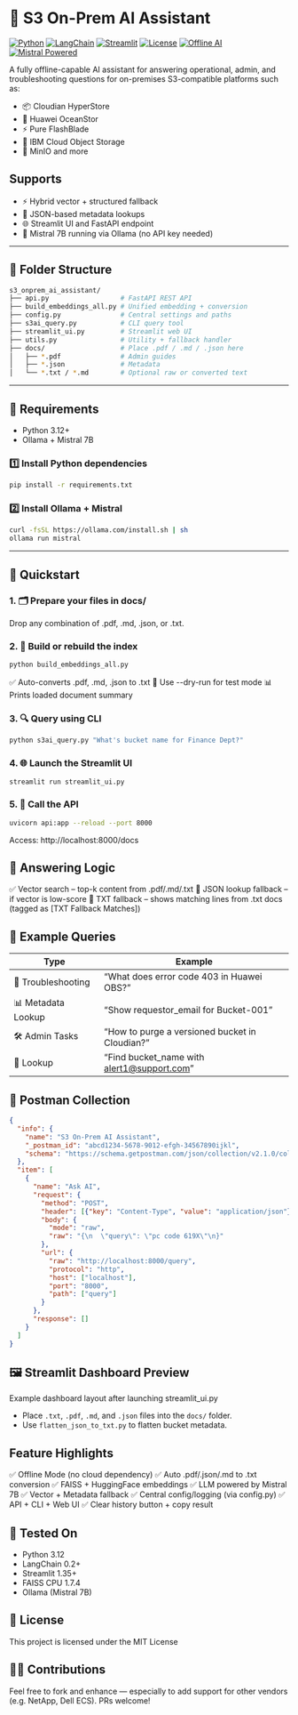 # 🧠 S3 On-Prem AI Assistant

[![Python](https://img.shields.io/badge/Python-3.12-blue.svg)](https://www.python.org/)
[![LangChain](https://img.shields.io/badge/LangChain-0.2%2B-green.svg)](https://python.langchain.com/)
[![Streamlit](https://img.shields.io/badge/Streamlit-App-red)](https://streamlit.io/)
[![License](https://img.shields.io/badge/License-MIT-blue.svg)](LICENSE)
[![Offline AI](https://img.shields.io/badge/Offline-AI-important.svg)](https://ollama.com/)
[![Mistral Powered](https://img.shields.io/badge/LLM-Mistral_7B-ff69b4.svg)](https://ollama.com/library/mistral)

A fully offline-capable AI assistant for answering operational, admin, and troubleshooting questions for on-premises S3-compatible platforms such as:

- 📦 Cloudian HyperStore
- 🧊 Huawei OceanStor
- ⚡ Pure FlashBlade
- 🏢 IBM Cloud Object Storage
- 🐳 MinIO and more

## Supports

- ⚡ Hybrid vector + structured fallback
- 🧾 JSON-based metadata lookups
- 🌐 Streamlit UI and FastAPI endpoint
- 🧠 Mistral 7B running via Ollama (no API key needed)

---

## 📁 Folder Structure

```bash
s3_onprem_ai_assistant/
├── api.py                  # FastAPI REST API
├── build_embeddings_all.py # Unified embedding + conversion
├── config.py               # Central settings and paths
├── s3ai_query.py           # CLI query tool
├── streamlit_ui.py         # Streamlit web UI
├── utils.py                # Utility + fallback handler
├── docs/                   # Place .pdf / .md / .json here
│   ├── *.pdf               # Admin guides
│   ├── *.json              # Metadata
│   └── *.txt / *.md        # Optional raw or converted text
```

---

## 🧰 Requirements

- Python 3.12+
- Ollama + Mistral 7B

### 1️⃣ Install Python dependencies

```bash
pip install -r requirements.txt
```

### 2️⃣ Install Ollama + Mistral

```bash
curl -fsSL https://ollama.com/install.sh | sh
ollama run mistral
```

---

## 🚀 Quickstart

### 1. 🗂 Prepare your files in docs/

Drop any combination of .pdf, .md, .json, or .txt.

### 2. 🧠 Build or rebuild the index

```bash
python build_embeddings_all.py
```

✅ Auto-converts .pdf, .md, .json to .txt
🧪 Use --dry-run for test mode
📊 Prints loaded document summary

### 3. 🔍 Query using CLI

```bash
python s3ai_query.py "What's bucket name for Finance Dept?"
```

### 4. 🌐 Launch the Streamlit UI

```bash
streamlit run streamlit_ui.py
```
### 5. 🔌 Call the API

```bash
uvicorn api:app --reload --port 8000
```
Access: http://localhost:8000/docs

## 🧠 Answering Logic
✅ Vector search – top-k content from .pdf/.md/.txt
📄 JSON lookup fallback – if vector is low-score
📂 TXT fallback – shows matching lines from .txt docs (tagged as [TXT Fallback Matches])

## 💬 Example Queries

| Type               | Example                                                                  |
| ------------------ | ------------------------------------------------------------------------ |
| 🔧 Troubleshooting | “What does error code 403 in Huawei OBS?”                                |
| 📊 Metadata Lookup | “Show requestor\_email for Bucket-001”                                   |
| 🛠 Admin Tasks     | “How to purge a versioned bucket in Cloudian?”                           |
| 🧾 Lookup          | “Find bucket\_name with [alert1@support.com](mailto:alert1@support.com)” |

## 🧾 Postman Collection

```json
{
  "info": {
    "name": "S3 On-Prem AI Assistant",
    "_postman_id": "abcd1234-5678-9012-efgh-34567890ijkl",
    "schema": "https://schema.getpostman.com/json/collection/v2.1.0/collection.json"
  },
  "item": [
    {
      "name": "Ask AI",
      "request": {
        "method": "POST",
        "header": [{"key": "Content-Type", "value": "application/json"}],
        "body": {
          "mode": "raw",
          "raw": "{\n  \"query\": \"pc code 619X\"\n}"
        },
        "url": {
          "raw": "http://localhost:8000/query",
          "protocol": "http",
          "host": ["localhost"],
          "port": "8000",
          "path": ["query"]
        }
      },
      "response": []
    }
  ]
}
```

## 🖼 Streamlit Dashboard Preview

Example dashboard layout after launching streamlit_ui.py
- Place `.txt`, `.pdf`, `.md`, and `.json` files into the `docs/` folder.
- Use `flatten_json_to_txt.py` to flatten bucket metadata.

## Feature Highlights

✅ Offline Mode (no cloud dependency)
✅ Auto .pdf/.json/.md to .txt conversion
✅ FAISS + HuggingFace embeddings
✅ LLM powered by Mistral 7B
✅ Vector + Metadata fallback
✅ Central config/logging (via config.py)
✅ API + CLI + Web UI
✅ Clear history button + copy result


## 🧪 Tested On

- Python 3.12
- LangChain 0.2+
- Streamlit 1.35+
- FAISS CPU 1.7.4
- Ollama (Mistral 7B)

## 📘 License

This project is licensed under the MIT License

## 🙋‍♂️ Contributions

Feel free to fork and enhance — especially to add support for other vendors (e.g. NetApp, Dell ECS). PRs welcome!
